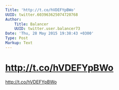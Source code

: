 ```yaml
---
Title: 'http://t.co/hVDEFYpBWo'
UUID: twitter.603963625074720768
Author:
    Title: Balancer
    UUID: twitter.user.balancer73
Date: 'Thu, 28 May 2015 19:38:43 +0300'
Type: Post
Markup: Text
---
```


# http://t.co/hVDEFYpBWo

http://t.co/hVDEFYpBWo